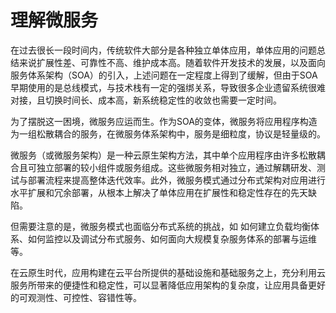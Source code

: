 # 理解微服务

在过去很长一段时间内，传统软件大部分是各种独立单体应用，单体应用的问题总结来说扩展性差、可靠性不高、维护成本高。随着软件开发技术的发展，以及面向服务体系架构（SOA）的引入，上述问题在一定程度上得到了缓解，但由于SOA早期使用的是总线模式，与技术栈有一定的强绑关系，导致很多企业遗留系统很难对接，且切换时间长、成本高，新系统稳定性的收敛也需要一定时间。

为了摆脱这一困境，微服务应运而生。作为SOA的变体，微服务将应用程序构造为一组松散耦合的服务，在微服务体系架构中，服务是细粒度，协议是轻量级的。


微服务（或微服务架构）是一种云原生架构方法，其中单个应用程序由许多松散耦合且可独立部署的较小组件或服务组成。这些微服务相对独立，通过解耦研发、测试与部署流程来提高整体迭代效率。此外，微服务模式通过分布式架构对应用进行水平扩展和冗余部署，从根本上解决了单体应用在扩展性和稳定性存在的先天缺陷。

但需要注意的是，微服务模式也面临分布式系统的挑战，如 如何建立负载均衡体系、如何监控以及调试分布式服务、如何面向大规模复杂服务体系的部署与运维等。

在云原生时代，应用构建在云平台所提供的基础设施和基础服务之上，充分利用云服务所带来的便捷性和稳定性，可以显著降低应用架构的复杂度，让应用具备更好的可观测性、可控性、容错性等。

